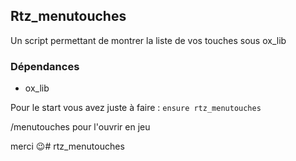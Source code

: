 ## Rtz_menutouches

Un script permettant de montrer la liste de vos touches sous ox_lib 

### Dépendances

- ox_lib

Pour le start vous avez juste à faire :
```ensure rtz_menutouches ```

/menutouches pour l'ouvrir en jeu 

merci 😉# rtz_menutouches
